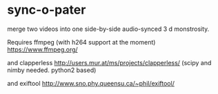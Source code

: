 # sync-o-pater
merge two videos into one side-by-side audio-synced 3 d monstrosity.

Requires ffmpeg (with h264 support at the moment)
https://www.ffmpeg.org/

and clapperless
http://users.mur.at/ms/projects/clapperless/
(scipy and nimby needed. python2 based)

and exiftool
http://www.sno.phy.queensu.ca/~phil/exiftool/


